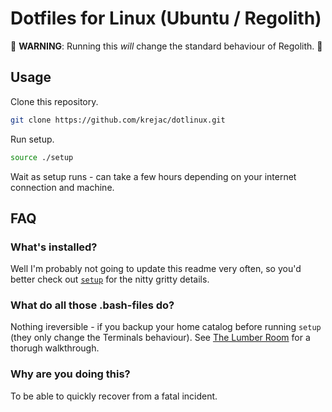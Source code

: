 # Dotfiles for Linux (Ubuntu / Regolith)

:rotating_light: **WARNING**: Running this *will* change the standard behaviour of Regolith. :rotating_light:


## Usage

Clone this repository.

```bash
git clone https://github.com/krejac/dotlinux.git
```

Run setup.

```bash
source ./setup
```

Wait as setup runs - can take a few hours depending on your internet connection and machine.

## FAQ

### What's installed?

Well I'm probably not going to update this readme very often, so you'd better check out  [`setup`](https://github.com/krejac/dotlinux/blob/master/setup) for the nitty gritty details. 

### What do all those .bash-files do?

Nothing ireversible - if you backup your home catalog before running `setup` (they only change the Terminals behaviour). See  [The Lumber Room](https://shreevatsa.wordpress.com/2008/03/30/zshbash-startup-files-loading-order-bashrc-zshrc-etc/) for a thorugh walkthrough.

### Why are you doing this?

To be able to quickly recover from a fatal incident.
